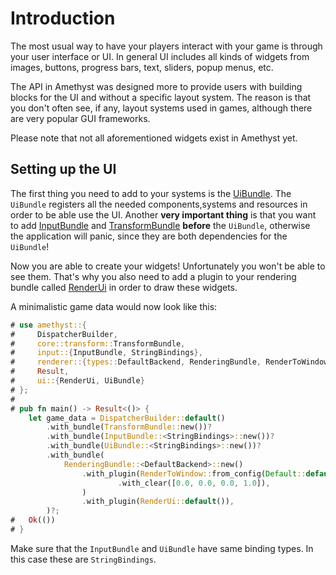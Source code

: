 # Introduction

The most usual way to have your players interact with your game is through your user interface or UI.
In general UI includes all kinds of widgets from images, buttons, progress bars, text, sliders, popup menus, etc.

The API in Amethyst was designed more to provide users with building blocks for the UI and without
a specific layout system. The reason is that you don't often see, if any, layout systems
used in games, although there are very popular GUI frameworks.

Please note that not all aforementioned widgets exist in Amethyst yet.

## Setting up the UI

The first thing you need to add to your systems is the [UiBundle](https://docs.amethyst.rs/master/amethyst_ui/struct.UiBundle.html). The `UiBundle` registers
all the needed components,systems and resources in order to be able use the UI. Another **very important thing**
is that you want to add [InputBundle](https://docs.amethyst.rs/master/amethyst_input/struct.InputBundle.html)
and [TransformBundle](https://docs.amethyst.rs/master/amethyst_core/transform/bundle/struct.TransformBundle.html)
**before** the `UiBundle`,
otherwise the application will panic, since they are both dependencies for the `UiBundle`!

Now you are able to create your widgets! Unfortunately you won't be able to see them. That's why you also need
to add a plugin to your rendering bundle called [RenderUi](https://docs.amethyst.rs/master/amethyst_ui/struct.RenderUi.html) in order
to draw these widgets.

A minimalistic game data would now look like this:

```rust ,edition2018,no_run,noplaypen
# use amethyst::{
#     DispatcherBuilder,
#     core::transform::TransformBundle,
#     input::{InputBundle, StringBindings},
#     renderer::{types::DefaultBackend, RenderingBundle, RenderToWindow},
#     Result,
#     ui::{RenderUi, UiBundle}
# };
# 
# pub fn main() -> Result<()> {
    let game_data = DispatcherBuilder::default()
        .with_bundle(TransformBundle::new())?
        .with_bundle(InputBundle::<StringBindings>::new())?
        .with_bundle(UiBundle::<StringBindings>::new())?
        .with_bundle(
            RenderingBundle::<DefaultBackend>::new()
                .with_plugin(RenderToWindow::from_config(Default::default())
                        .with_clear([0.0, 0.0, 0.0, 1.0]),
                )
                .with_plugin(RenderUi::default()),
        )?;
#   Ok(())
# }
```

Make sure that the `InputBundle` and `UiBundle` have same binding types. In this case these
are `StringBindings`.
